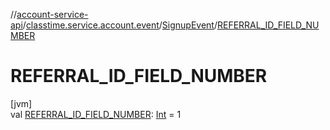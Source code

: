 //[account-service-api](../../../index.md)/[classtime.service.account.event](../index.md)/[SignupEvent](index.md)/[REFERRAL_ID_FIELD_NUMBER](-r-e-f-e-r-r-a-l_-i-d_-f-i-e-l-d_-n-u-m-b-e-r.md)

# REFERRAL_ID_FIELD_NUMBER

[jvm]\
val [REFERRAL_ID_FIELD_NUMBER](-r-e-f-e-r-r-a-l_-i-d_-f-i-e-l-d_-n-u-m-b-e-r.md): [Int](https://kotlinlang.org/api/latest/jvm/stdlib/kotlin/-int/index.html) = 1
